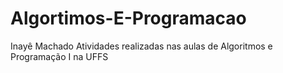 # Algortimos-E-Programacao 
Inayê Machado
Atividades realizadas nas aulas de Algoritmos e Programação I na UFFS

